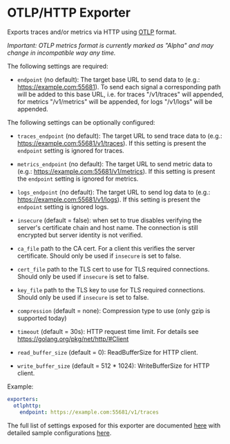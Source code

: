 # OTLP/HTTP Exporter

Exports traces and/or metrics via HTTP using [OTLP](
https://github.com/open-telemetry/opentelemetry-specification/blob/main/specification/protocol/otlp.md)
format.

*Important: OTLP metrics format is currently marked as "Alpha" and may change in
incompatible way any time.*

The following settings are required:

- `endpoint` (no default): The target base URL to send data to (e.g.: https://example.com:55681).
  To send each signal a corresponding path will be added to this base URL, i.e. for traces
  "/v1/traces" will appended, for metrics "/v1/metrics" will be appended, for logs
  "/v1/logs" will be appended. 

The following settings can be optionally configured:

- `traces_endpoint` (no default): The target URL to send trace data to (e.g.: https://example.com:55681/v1/traces).
   If this setting is present the `endpoint` setting is ignored for traces.
- `metrics_endpoint` (no default): The target URL to send metric data to (e.g.: https://example.com:55681/v1/metrics).
   If this setting is present the `endpoint` setting is ignored for metrics.
- `logs_endpoint` (no default): The target URL to send log data to (e.g.: https://example.com:55681/v1/logs).
   If this setting is present the `endpoint` setting is ignored logs.

- `insecure` (default = false): when set to true disables verifying the server's
  certificate chain and host name. The connection is still encrypted but server identity
  is not verified.
- `ca_file` path to the CA cert. For a client this verifies the server certificate. Should
  only be used if `insecure` is set to false.
- `cert_file` path to the TLS cert to use for TLS required connections. Should
  only be used if `insecure` is set to false.
- `key_file` path to the TLS key to use for TLS required connections. Should
  only be used if `insecure` is set to false.

- `compression` (default = none): Compression type to use (only gzip is supported today)

- `timeout` (default = 30s): HTTP request time limit. For details see https://golang.org/pkg/net/http/#Client
- `read_buffer_size` (default = 0): ReadBufferSize for HTTP client.
- `write_buffer_size` (default = 512 * 1024): WriteBufferSize for HTTP client.


Example:

```yaml
exporters:
  otlphttp:
    endpoint: https://example.com:55681/v1/traces
```

The full list of settings exposed for this exporter are documented [here](./config.go)
with detailed sample configurations [here](./testdata/config.yaml).
